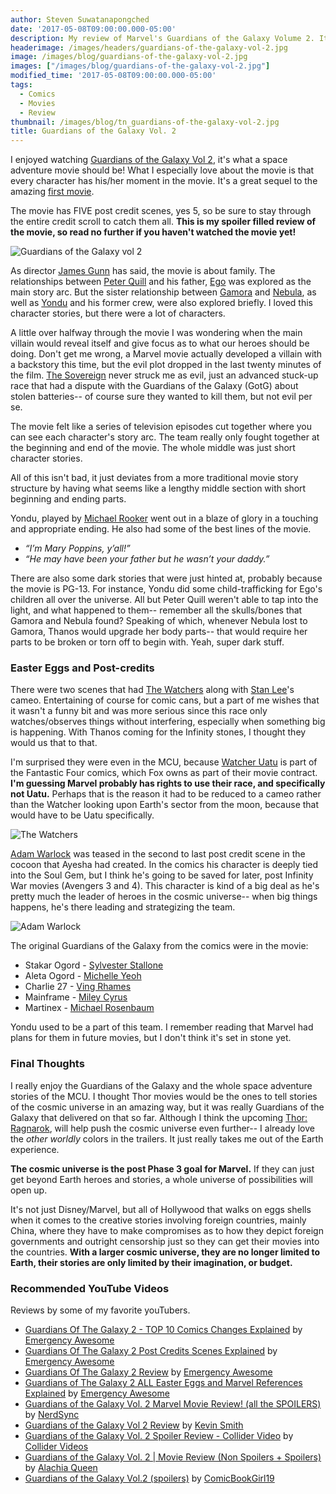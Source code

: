 ```yaml
---
author: Steven Suwatanapongched
date: '2017-05-08T09:00:00.000-05:00'
description: My review of Marvel's Guardians of the Galaxy Volume 2. It's very good, just don't read too far down if you haven't watched the movie yet.
headerimage: /images/headers/guardians-of-the-galaxy-vol-2.jpg
image: /images/blog/guardians-of-the-galaxy-vol-2.jpg
images: ["/images/blog/guardians-of-the-galaxy-vol-2.jpg"]
modified_time: '2017-05-08T09:00:00.000-05:00'
tags:
  - Comics
  - Movies
  - Review
thumbnail: /images/blog/tn_guardians-of-the-galaxy-vol-2.jpg
title: Guardians of the Galaxy Vol. 2
---
```



I enjoyed watching [Guardians of the Galaxy Vol 2](http://www.imdb.com/title/tt3896198/), it's what a space adventure movie should be! What I especially love about the movie is that every character has his/her moment in the movie. It's a great sequel to the amazing [first movie](http://www.imdb.com/title/tt2015381/).

The movie has FIVE post credit scenes, yes 5, so be sure to stay through the entire credit scroll to catch them all. **This is my spoiler filled review of the movie, so read no further if you haven't watched the movie yet!**

![Guardians of the Galaxy vol 2](/images/blog/guardians-of-the-galaxy-vol-2.jpg)

As director [James Gunn](http://www.imdb.com/name/nm0348181/) has said, the movie is about family. The relationships between [Peter Quill](https://en.wikipedia.org/wiki/Star-Lord) and his father, [Ego](https://en.wikipedia.org/wiki/Ego_the_Living_Planet) was explored as the main story arc. But the sister relationship between  [Gamora](https://en.wikipedia.org/wiki/Gamora) and [Nebula](https://en.wikipedia.org/wiki/Nebula_(comics)),  as well as [Yondu](https://en.wikipedia.org/wiki/Yondu) and his former crew, were also explored briefly. I loved this character stories, but there were a lot of characters.

A little over halfway through the movie I was wondering when the main villain would reveal itself and give focus as to what our heroes should be doing. Don't get me wrong, a Marvel movie actually developed a villain with a backstory this time, but the evil plot dropped in the last twenty minutes of the film. [The Sovereign](http://marvelcinematicuniverse.wikia.com/wiki/Sovereign) never struck me as evil, just an advanced stuck-up race that had a dispute with the Guardians of the Galaxy (GotG) about stolen batteries-- of course sure they wanted to kill them, but not evil per se.

The movie felt like a series of television episodes cut together where you can see each character's story arc. The team really only fought together at the beginning and end of the movie. The whole middle was just short character stories.

All of this isn't bad, it just deviates from a more traditional movie story structure by having what seems like a lengthy middle section with short beginning and ending parts.

Yondu, played by [Michael Rooker](http://www.imdb.com/name/nm0740264/?ref_=ttfc_fc_cl_t6) went out in a blaze of glory in a touching and appropriate ending. He also had some of the best lines of the movie.

 * *“I’m Mary Poppins, y’all!”*
 * *“He may have been your father but he wasn’t your daddy.”*

There are also some dark stories that were just hinted at, probably because the movie is PG-13. For instance, Yondu did some child-trafficking for Ego's children all over the universe. All but Peter Quill weren't able to tap into the light, and what happened to them-- remember all the skulls/bones that Gamora and Nebula found? Speaking of which, whenever Nebula lost to Gamora, Thanos would upgrade her body parts-- that would require her parts to be broken or torn off to begin with. Yeah, super dark stuff.

### Easter Eggs and Post-credits

There were two scenes that had [The Watchers](https://en.wikipedia.org/wiki/Watcher_(comics)) along with [Stan Lee](https://en.wikipedia.org/wiki/Stan_Lee)'s cameo. Entertaining of course for comic cans, but a part of me wishes that it wasn't a funny bit and was more serious since this race only watches/observes things without interfering, especially when something big is happening. With Thanos coming for the Infinity stones, I thought they would us that to that.

I'm surprised they were even in the MCU, because [Watcher Uatu](https://en.wikipedia.org/wiki/Uatu) is part of the Fantastic Four comics, which Fox owns as part of their movie contract. **I'm guessing Marvel probably has rights to use their race, and specifically not Uatu.** Perhaps that is the reason it had to be reduced to a cameo rather than the Watcher looking upon Earth's sector from the moon, because that would have to be Uatu specifically.

![The Watchers](/images/blog/the-watchers.jpg)

[Adam Warlock](https://en.wikipedia.org/wiki/Adam_Warlock) was teased in the second to last post credit scene in the cocoon that Ayesha had created. In the comics his character is deeply tied into the Soul Gem, but I think he's going to be saved for later, post Infinity War movies (Avengers 3 and 4). This character is kind of a big deal as he's pretty much the leader of heroes in the cosmic universe-- when big things happens, he's there leading and strategizing the team.

![Adam Warlock](/images/blog/adam-warlock.jpg)

The original Guardians of the Galaxy from the comics were in the movie:

* Stakar Ogord - [Sylvester Stallone](http://www.imdb.com/name/nm0000230/)
* Aleta Ogord - [Michelle Yeoh](http://www.imdb.com/name/nm0000706/)
* Charlie 27 - [Ving Rhames](http://www.imdb.com/name/nm0000609/)
* Mainframe - [Miley Cyrus](http://www.imdb.com/name/nm1415323/)
* Martinex - [Michael Rosenbaum](http://www.imdb.com/name/nm0742146/)

Yondu used to be a part of this team. I remember reading that Marvel had plans for them in future movies, but I don't think it's set in stone yet.

### Final Thoughts

I really enjoy the Guardians of the Galaxy and the whole space adventure stories of the MCU. I thought Thor movies would be the ones to tell stories of the cosmic universe in an amazing way, but it was really Guardians of the Galaxy that delivered on that so far. Although I think the upcoming [Thor: Ragnarok](http://www.imdb.com/title/tt3501632/), will help push the cosmic universe even further-- I already love the *other worldly* colors in the trailers. It just really takes me out of the Earth experience.

**The cosmic universe is the post Phase 3 goal for Marvel.** If they can just get beyond Earth heroes and stories, a whole universe of possibilities will open up.

It's not just Disney/Marvel, but all of Hollywood that walks on eggs shells when it comes to the creative stories involving foreign countries, mainly China, where they have to make compromises as to how they depict foreign governments and outright censorship just so they can get their movies into the countries. **With a larger cosmic universe, they are no longer limited to Earth, their stories are only limited by their imagination, or budget.**


### Recommended YouTube Videos

Reviews by some of my favorite youTubers.

* [Guardians Of The Galaxy 2 - TOP 10 Comics Changes Explained](https://www.youtube.com/watch?v=skAiRR-F4uM) by [Emergency Awesome](https://www.youtube.com/user/emergencyawesome/)
* [Guardians Of The Galaxy 2 Post Credits Scenes Explained](https://www.youtube.com/watch?v=JYfsoT832-o) by [Emergency Awesome](https://www.youtube.com/user/emergencyawesome/)
* [Guardians Of The Galaxy 2 Review](https://www.youtube.com/watch?v=1jfWL5GV--c) by [Emergency Awesome](https://www.youtube.com/user/emergencyawesome/)
* [Guardians of The Galaxy 2 ALL Easter Eggs and Marvel References Explained](https://www.youtube.com/watch?v=nml5BwNMjZA) by [Emergency Awesome](https://www.youtube.com/user/emergencyawesome/)
* [Guardians of the Galaxy Vol. 2 Marvel Movie Review! (all the SPOILERS)](https://www.youtube.com/watch?v=IG0AQ4lwwXY&t=3122s) by [NerdSync](https://www.youtube.com/user/NerdSyncProductions)
* [Guardians of the Galaxy Vol 2 Review](https://www.youtube.com/watch?v=p0GOWiNPK64) by [Kevin Smith](https://www.youtube.com/user/KevinSmith37)
* [Guardians of the Galaxy Vol. 2 Spoiler Review - Collider Video](https://www.youtube.com/watch?v=cfnNeon9gZw) by [Collider Videos](https://www.youtube.com/user/ColliderVideos)
* [Guardians of the Galaxy Vol. 2 | Movie Review (Non Spoilers + Spoilers)](https://www.youtube.com/watch?v=ULXKqYsP1ig) by [Alachia Queen](https://www.youtube.com/user/queenalachia)
* [Guardians of the Galaxy Vol.2 (spoilers)](https://www.youtube.com/watch?v=wo_wYf63d-E) by [ComicBookGirl19](https://www.youtube.com/user/comicbookgirl19)